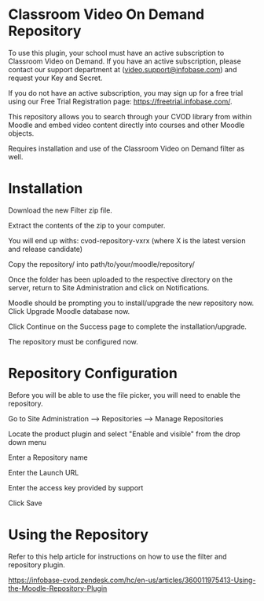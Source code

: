 Classroom Video On Demand Repository
====================================================
To use this plugin, your school must have an active subscription to Classroom Video on Demand.  If you have an active subscription, please contact our support department at (video.support@infobase.com) and request your Key and Secret.

If you do not have an active subscription, you may sign up for a free trial using our Free Trial Registration page:  https://freetrial.infobase.com/.

This repository allows you to search through your CVOD library from within Moodle and embed video content directly into courses and other Moodle objects.

Requires installation and use of the Classroom Video on Demand filter as well.


Installation
=====================================================
Download the new Filter zip file.

Extract the contents of the zip to your computer.

You will end up withs:
        cvod-repository-vxrx (where X is the latest version and release candidate)

Copy the repository/<product> into path/to/your/moodle/repository/

Once the folder has been uploaded to the respective directory on the server, return to Site Administration and click on Notifications.

Moodle should be prompting you to install/upgrade the new repository now. Click Upgrade Moodle database now.

Click Continue on the Success page to complete the installation/upgrade.
    
The repository must be configured now.


Repository Configuration
======================================================
Before you will be able to use the file picker, you will need to enable the repository.
    
Go to Site Administration --> Repositories --> Manage Repositories
    
Locate the product plugin and select "Enable and visible" from the drop down menu
    
Enter a Repository name
    
Enter the Launch URL
    
Enter the access key provided by support
    
Click Save



Using the Repository
======================================================
Refer to this help article for instructions on how to use the filter and repository plugin.

https://infobase-cvod.zendesk.com/hc/en-us/articles/360011975413-Using-the-Moodle-Repository-Plugin
